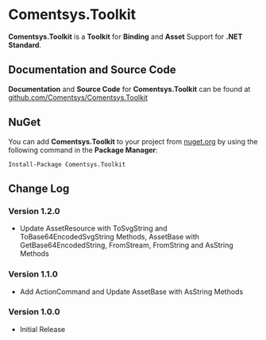 # Comentsys.Toolkit

**Comentsys.Toolkit** is a **Toolkit** for **Binding** and **Asset** Support for **.NET Standard**.

## Documentation and Source Code

**Documentation** and **Source Code** for **Comentsys.Toolkit** can be found at [github.com/Comentsys/Comentsys.Toolkit](https://github.com/Comentsys/Comentsys.Toolkit)

## NuGet

You can add **Comentsys.Toolkit** to your project from [nuget.org](https://nuget.org) by using the following command in the **Package Manager**:

```
Install-Package Comentsys.Toolkit
```

## Change Log

### Version 1.2.0

- Update AssetResource with ToSvgString and ToBase64EncodedSvgString Methods, AssetBase with GetBase64EncodedString, FromStream, FromString and AsString Methods

### Version 1.1.0

- Add ActionCommand and Update AssetBase with AsString Methods

### Version 1.0.0

- Initial Release

